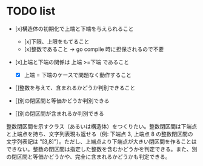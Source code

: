 # TODO list
- [x]構造体の初期化で上端と下端を与えられること
   - [x]下限、上限をもてること
   - [x]整数であること -> go compile 時に担保されるので不要

- [x]上端と下端の関係は 上端 >=下端 であること
   - [x] 上端 = 下端のケースで問題なく動作すること

- []整数を与えて、含まれるかどうか判別できること
- []別の閉区間と等価かどうか判別できる
- []別の閉区間が含まれるか判別できる

整数閉区間を示すクラス（あるいは構造体）をつくりたい。整数閉区間は下端点と上端点を持ち、文字列表現も返せる（例: 下端点 3, 上端点 8 の整数閉区間の文字列表記は "[3,8]"）。ただし、上端点より下端点が大きい閉区間を作ることはできない。整数の閉区間は指定した整数を含むかどうかを判定できる。また、別の閉区間と等価かどうかや、完全に含まれるかどうかも判定できる。